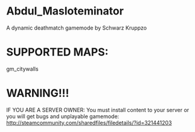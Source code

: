 Abdul_Masloteminator
====================

A dynamic deathmatch gamemode by Schwarz Kruppzo

SUPPORTED MAPS:
====================
gm_citywalls

WARNING!!!
====================
IF YOU ARE A SERVER OWNER:
You must install content to your server or you will get bugs and unplayable gamemode: http://steamcommunity.com/sharedfiles/filedetails/?id=321441203

